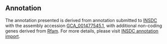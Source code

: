 

Annotation
----------

The annotation presented is derived from annotation submitted to
[INSDC](http://www.insdc.org) with the assembly accession
[GCA\_001477545.1](http://www.ebi.ac.uk/ena/data/view/GCA_001477545.1),
with additional non-coding genes derived from
[Rfam](http://rfam.xfam.org/). For more details, please visit [INSDC
annotation
import](http://ensemblgenomes.org/info/data/insdc_annotation).
